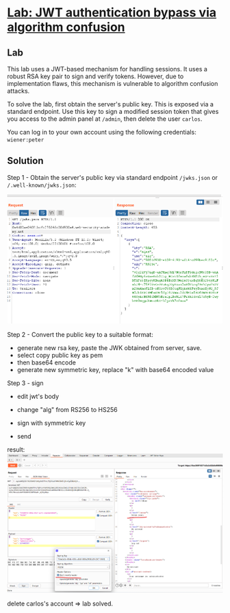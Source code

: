 # [Lab: JWT authentication bypass via algorithm confusion](https://portswigger.net/web-security/jwt/algorithm-confusion/lab-jwt-authentication-bypass-via-algorithm-confusion)

## Lab

This lab uses a JWT-based mechanism for handling sessions. It uses a robust RSA key pair to sign and verify tokens. However, due to implementation flaws, this mechanism is vulnerable to algorithm confusion attacks.

To solve the lab, first obtain the server's public key. This is exposed via a standard endpoint. Use this key to sign a modified session token that gives you access to the admin panel at `/admin`, then delete the user `carlos`.

You can log in to your own account using the following credentials: `wiener:peter`

## Solution

Step 1 - Obtain the server's public key via standard endpoint `/jwks.json` or `/.well-known/jwks.json`:

![obtain-key.png](../img/lab-7-obtain-key.png)

Step 2 - Convert the public key to a suitable format:

- generate new rsa key, paste the JWK obtained from server, save.
- select copy public key as pem
- then base64 encode
- generate new symmetric key, replace "k" with base64 encoded value

Step 3 - sign

- edit jwt's body
- change "alg" from RS256 to HS256
- sign with symmetric key

- send

result:
![admin.png](./../img/lab-7-admin.png)

delete carlos's account => lab solved.